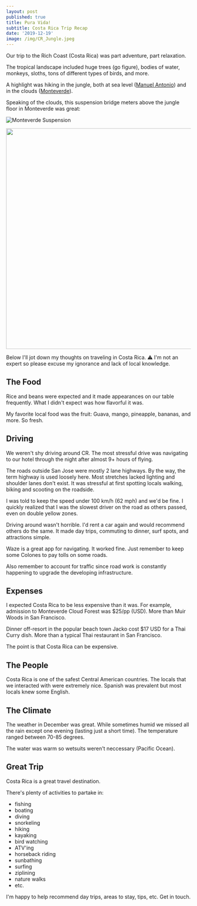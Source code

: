 ```yaml
---
layout: post
published: true
title: Pura Vida!
subtitle: Costa Rica Trip Recap
date: '2019-12-19'
image: /img/CR_Jungle.jpeg
---
```

Our trip to the Rich Coast (Costa Rica) was part adventure, part relaxation. 

The tropical landscape included huge trees (go figure), bodies of water, monkeys, sloths, tons of different types of birds, and more.

A highlight was hiking in the jungle, both at sea level ([Manuel Antonio](https://en.wikipedia.org/wiki/Manuel_Antonio_National_Park)) and in the clouds ([Monteverde](https://en.wikipedia.org/wiki/Monteverde_Cloud_Forest_Reserve)).

Speaking of the clouds, this suspension bridge meters above the jungle floor in Monteverde was great:

![Monteverde Suspension]({{site.baseurl}}/img/Monteverde_Suspension.jpeg)

<img src="img/Monteverde_Suspension.jpeg" width="600" />

Below I'll jot down my thoughts on traveling in Costa Rica. ⚠️ I'm not an expert so please excuse my ignorance and lack of local knowledge.

## The Food

Rice and beans were expected and it made appearances on our table frequently. What I didn't expect was how flavorful it was.

My favorite local food was the fruit: Guava, mango, pineapple, bananas, and more. So fresh.

## Driving

We weren't shy driving around CR. The most stressful drive was navigating to our hotel through the night after almost 9+ hours of flying. 

The roads outside San Jose were mostly 2 lane highways. By the way, the term highway is used loosely here. Most stretches lacked lighting and shoulder lanes don't exist. It was stressful at first spotting locals walking, biking and scooting on the roadside.

I was told to keep the speed under 100 km/h (62 mph) and we'd be fine. I quickly realized that I was the slowest driver on the road as others passed, even on double yellow zones.

Driving around wasn't horrible. I'd rent a car again and would recommend others do the same. It made day trips, commuting to dinner, surf spots, and attractions simple.

Waze is a great app for navigating. It worked fine. Just remember to keep some Colones to pay tolls on some roads.

Also remember to account for traffic since road work is constantly happening to upgrade the developing infrastructure.

## Expenses

I expected Costa Rica to be less expensive than it was. For example, admission to Monteverde Cloud Forest was $25/pp (USD). More than Muir Woods in San Francisco.

Dinner off-resort in the popular beach town Jacko cost $17 USD for a Thai Curry dish. More than a typical Thai restaurant in San Francisco.

The point is that Costa Rica can be expensive.

## The People

Costa Rica is one of the safest Central American countries. The locals that we interacted with were extremely nice. Spanish was prevalent but most locals knew some English. 

## The Climate

The weather in December was great. While sometimes humid we missed all the rain except one evening (lasting just a short time). The temperature ranged between 70-85 degrees.

The water was warm so wetsuits weren't neccessary (Pacific Ocean). 

## Great Trip

Costa Rica is a great travel destination.

There's plenty of activities to partake in: 

- fishing
- boating
- diving
- snorkeling
- hiking
- kayaking
- bird watching
- ATV'ing
- horseback riding
- sunbathing
- surfing
- ziplining
- nature walks
- etc.

I'm happy to help recommend day trips, areas to stay, tips, etc. Get in touch.
